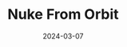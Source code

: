 ---  
layout: startup_page  
title: "Nuke From Orbit"  
id: "nuke.app"  
permalink: "/nukefromorbitnuke.app03072024/"  
website: "https://nuke.app/"  
funding_round: "Pre-Seed"  
funding_amount: "£500K"  
investors: "Oliver Bridgen, Jordan Hallows"  
about: "Nuke From Orbit is a UK fintech startup that has developed a mobile phone security solution to protect financial accounts and personal identifiable information (PII). Its innovative approach instantly invalidates stolen data, canceling bank cards, securing digital accounts, and blocking the device SIM in a single action. This addresses the growing problem of mobile phone theft and its associated data breaches."  
markets: "Fintech, Cybersecurity, Data Security Software Products"  
hq: "London, England, United Kingdom"  
founded_year: "2023"  
linkedin: "https://www.linkedin.com/company/nukefromorbit"  
twitter: ""  
instagram: ""  
facebook: ""  
crunchbase: "https://www.crunchbase.com/organization/nuke-from-orbit?utm_source=linkedin&utm_medium=referral&utm_campaign=linkedin_companies&utm_content=profile_cta_anon&trk=funding_crunchbase"  
pitchbook: ""  

date_display: "07-Mar-2024"  
date: "2024-03-07"

# SEO Optimization  
meta_title: "Nuke From Orbit - Pre-Seed Funding (£500K)"  
meta_description: "Nuke From Orbit, Nuke From Orbit is a UK fintech startup that has developed a mobile phone security solution to protect financial accounts and personal identifiable in..."  
meta_keywords: "Nuke From Orbit, Fintech, Cybersecurity, Data Security Software Products, Pre-Seed funding"  
canonical_url: "https://startup.projectstartups.com/nukefromorbitnuke.app03072024/"  
---
